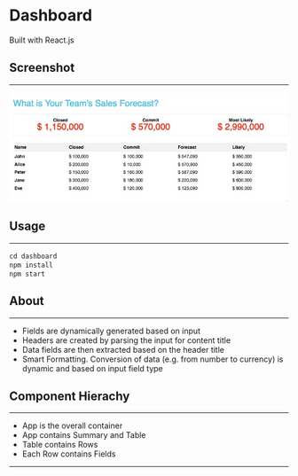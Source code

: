 # Dashboard
Built with React.js

## Screenshot
----
<img src="./dashboardScreenshot.jpg">

## Usage
----
    cd dashboard
    npm install
    npm start

## About
----
* Fields are dynamically generated based on input
* Headers are created by parsing the input for content title
* Data fields are then extracted based on the header title
* Smart Formatting. Conversion of data (e.g. from number to currency) is dynamic and based on input field type

## Component Hierachy
----

* App is the overall container
* App contains Summary and Table
* Table contains Rows
* Each Row contains Fields

----